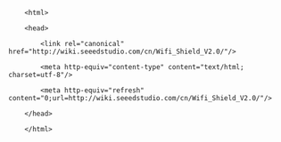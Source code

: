 <!DOCTYPE html>
        <html>
        <head>
            <link rel="canonical" href="http://wiki.seeedstudio.com/cn/Wifi_Shield_V2.0/"/>
            <meta http-equiv="content-type" content="text/html; charset=utf-8"/>
            <meta http-equiv="refresh" content="0;url=http://wiki.seeedstudio.com/cn/Wifi_Shield_V2.0/"/>
        </head>
        </html>